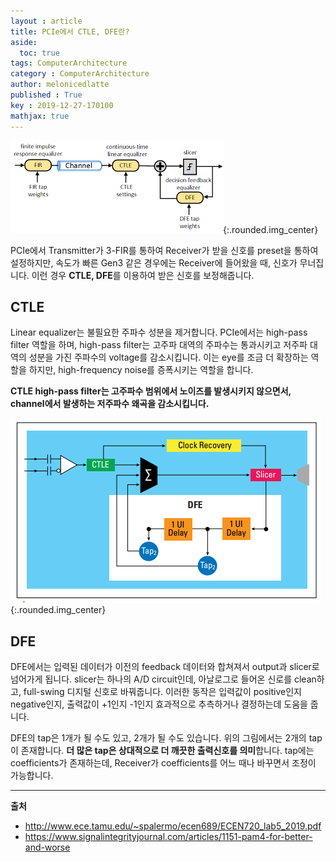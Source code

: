 ```yaml
---
layout : article
title: PCIe에서 CTLE, DFE란?
aside:
  toc: true
tags: ComputerArchitecture
category : ComputerArchitecture
author: melonicedlatte
published : True
key : 2019-12-27-170100
mathjax: true
---
```


![image](/assets/images/201912/A132DC29-3823-4D14-ACF4-31167536761B.png){:.rounded.img_center}

PCIe에서 Transmitter가 3-FIR를 통하여 Receiver가 받을 신호를 preset을 통하여 설정하지만, 속도가 빠른 Gen3 같은 경우에는 Receiver에 들어왔을 때, 신호가 무너집니다. 이런 경우 **CTLE, DFE**를 이용하여 받은 신호를 보정해줍니다.


## CTLE
Linear equalizer는 불필요한 주파수 성분을 제거합니다. PCIe에서는 high-pass filter 역할을 하며, high-pass filter는 고주파 대역의 주파수는 통과시키고 저주파 대역의 성분을 가진 주파수의 voltage를 감소시킵니다. 이는 eye를 조금 더 확장하는 역할을 하지만, high-frequency noise를 증폭시키는 역할을 합니다.

**CTLE high-pass filter는 고주파수 범위에서 노이즈를 발생시키지 않으면서, channel에서 발생하는 저주파수 왜곡을 감소시킵니다.** 

![image](/assets/images/201912/4A1614F6-4785-425C-8D5C-59B7905913D0.png){:.rounded.img_center}

## DFE
DFE에서는 입력된 데이터가 이전의 feedback 데이터와 합쳐져서 output과 slicer로 넘어가게 됩니다. slicer는 하나의 A/D circuit인데, 아날로그로 들어온 신로를 clean하고, full-swing 디지털 신호로 바꿔줍니다. 이러한 동작은 입력값이 positive인지 negative인지, 출력값이 +1인지 -1인지 효과적으로 추측하거나 결정하는데 도움을 줍니다.

DFE의 tap은 1개가 될 수도 있고, 2개가 될 수도 있습니다. 위의 그림에서는 2개의 tap이 존재합니다. **더 많은 tap은 상대적으로 더 깨끗한 출력신호를 의미**합니다. tap에는 coefficients가 존재하는데, Receiver가 coefficients를 어느 때나 바꾸면서 조정이 가능합니다. 


---
**출처**
- http://www.ece.tamu.edu/~spalermo/ecen689/ECEN720_lab5_2019.pdf
- https://www.signalintegrityjournal.com/articles/1151-pam4-for-better-and-worse
